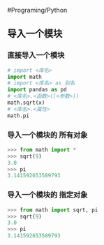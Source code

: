 #Programing/Python 

## 导入一个模块

### 直接导入一个模块

   ```python
   # import <库名>
   import math
   # import <库名> as 别名
   import pandas as pd
   # <库名>.<函数>([<参数>])
   math.sqrt(x)
   # <库名>.<属性>
   math.pi
   ```

### 导入一个模块的 **所有对象**

   ```python
   >>> from math import *
   >>> sqrt(9)
   3.0
   >>> pi
   3.141592653589793
   ```

### 导入一个模块的 **指定对象**

   ```python
   >>> from math import sqrt, pi
   >>> sqrt(9)
   3.0
   >>> pi
   3.141592653589793
   ```

